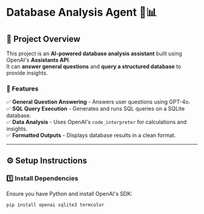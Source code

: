 # Database Analysis Agent 🤖📊

## 📌 Project Overview
This project is an **AI-powered database analysis assistant** built using OpenAI's **Assistants API**.  
It can **answer general questions** and **query a structured database** to provide insights.

### **🔹 Features**
✅ **General Question Answering** - Answers user questions using GPT-4o.  
✅ **SQL Query Execution** - Generates and runs SQL queries on a SQLite database.  
✅ **Data Analysis** - Uses OpenAI's `code_interpreter` for calculations and insights.  
✅ **Formatted Outputs** - Displays database results in a clean format.  

---

## ⚙️ Setup Instructions

### **1️⃣ Install Dependencies**
Ensure you have Python and install OpenAI's SDK:
```sh
pip install openai sqlite3 termcolor
